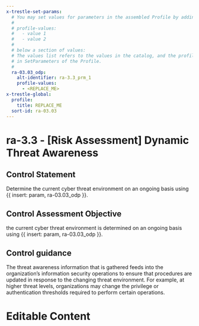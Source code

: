 ```yaml
---
x-trestle-set-params:
  # You may set values for parameters in the assembled Profile by adding
  #
  # profile-values:
  #   - value 1
  #   - value 2
  #
  # below a section of values:
  # The values list refers to the values in the catalog, and the profile-values represent values
  # in SetParameters of the Profile.
  #
  ra-03.03_odp:
    alt-identifier: ra-3.3_prm_1
    profile-values:
      - <REPLACE_ME>
x-trestle-global:
  profile:
    title: REPLACE_ME
  sort-id: ra-03.03
---
```


# ra-3.3 - \[Risk Assessment\] Dynamic Threat Awareness

## Control Statement

Determine the current cyber threat environment on an ongoing basis using {{ insert: param, ra-03.03_odp }}.

## Control Assessment Objective

the current cyber threat environment is determined on an ongoing basis using {{ insert: param, ra-03.03_odp }}.

## Control guidance

The threat awareness information that is gathered feeds into the organization’s information security operations to ensure that procedures are updated in response to the changing threat environment. For example, at higher threat levels, organizations may change the privilege or authentication thresholds required to perform certain operations.

# Editable Content

<!-- Make additions and edits below -->
<!-- The above represents the contents of the control as received by the profile, prior to additions. -->
<!-- If the profile makes additions to the control, they will appear below. -->
<!-- The above markdown may not be edited but you may edit the content below, and/or introduce new additions to be made by the profile. -->
<!-- If there is a yaml header at the top, parameter values may be edited. Use --set-parameters to incorporate the changes during assembly. -->
<!-- The content here will then replace what is in the profile for this control, after running profile-assemble. -->
<!-- The current profile has no added parts for this control, but you may add new ones here. -->
<!-- Each addition must have a heading either of the form ## Control my_addition_name -->
<!-- or ## Part a. (where the a. refers to one of the control statement labels.) -->
<!-- "## Control" parts are new parts added after the statement part. -->
<!-- "## Part" parts are new parts added into the top-level statement part with that label. -->
<!-- Subparts may be added with nested hash levels of the form ### My Subpart Name -->
<!-- underneath the parent ## Control or ## Part being added -->
<!-- See https://ibm.github.io/compliance-trestle/tutorials/ssp_profile_catalog_authoring/ssp_profile_catalog_authoring for guidance. -->
